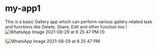 # my-app1
This is a basic Gallery app which can perform various gallery related task and functions like
Delete,
Share,
Edit and other function too.!![WhatsApp Image 2021-08-29 at 8 25 47 PM (1)](https://user-images.githubusercontent.com/85385884/131255192-c6aca383-9967-4257-9dc3-5e8d522fdc4f.jpeg)

!![WhatsApp Image 2021-08-29 at 8 25 47 PM](https://user-images.githubusercontent.com/85385884/131255164-f6b55aa8-aab1-48a0-a358-f1da70833532.jpeg)
